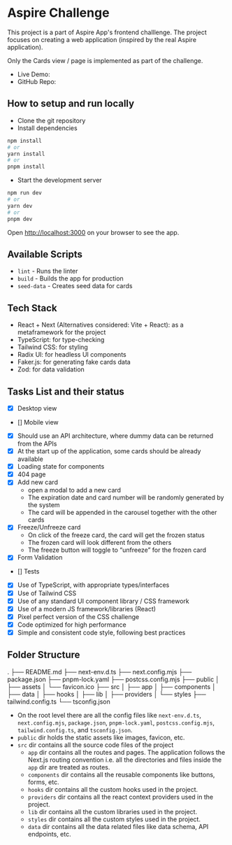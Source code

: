 # Aspire Challenge

This project is a part of Aspire App's frontend challlenge.
The project focuses on creating a web application (inspired by the real Aspire application).

Only the Cards view / page is implemented as part of the challenge.

- Live Demo:
- GitHub Repo:

## How to setup and run locally

- Clone the git repository
- Install dependencies

```bash
npm install
# or
yarn install
# or
pnpm install
```

- Start the development server

```bash
npm run dev
# or
yarn dev
# or
pnpm dev
```

Open [http://localhost:3000](http://localhost:3000) on your browser to see the app.

## Available Scripts

- `lint` - Runs the linter
- `build` - Builds the app for production
- `seed-data` - Creates seed data for cards

## Tech Stack

- React + Next (Alternatives considered: Vite + React): as a metaframework for the project
- TypeScript: for type-checking
- Tailwind CSS: for styling
- Radix UI: for headless UI components
- Faker.js: for generating fake cards data
- Zod: for data validation

## Tasks List and their status

- [x] Desktop view
- [] Mobile view
- [x] Should use an API architecture, where dummy data can be returned from the APIs
- [x] At the start up of the application, some cards should be already available
- [x] Loading state for components
- [x] 404 page
- [x] Add new card
  - open a modal to add a new card
  - The expiration date and
    card number will be randomly generated by the system
  - The card will be appended in the carousel together with the other cards
- [x] Freeze/Unfreeze card
  - On click of the freeze card, the card will get the frozen status
  - The frozen card will look different from the others
  - The freeze button will toggle to “unfreeze” for the frozen card
- [x] Form Validation
- [] Tests
- [x] Use of TypeScript, with appropriate types/interfaces
- [x] Use of Tailwind CSS
- [x] Use of any standard UI component library / CSS framework
- [x] Use of a modern JS framework/libraries (React)
- [x] Pixel perfect version of the CSS challenge
- [x] Code optimized for high performance
- [x] Simple and consistent code style, following best practices

## Folder Structure

.
├── README.md
├── next-env.d.ts
├── next.config.mjs
├── package.json
├── pnpm-lock.yaml
├── postcss.config.mjs
├── public
│ ├── assets
│ └── favicon.ico
├── src
│ ├── app
│ ├── components
│ ├── data
│ ├── hooks
│ ├── lib
│ ├── providers
│ └── styles
├── tailwind.config.ts
└── tsconfig.json

- On the root level there are all the config files like `next-env.d.ts`, `next.config.mjs`, `package.json`, `pnpm-lock.yaml`, `postcss.config.mjs`, `tailwind.config.ts`, and `tsconfig.json`.
- `public` dir holds the static assets like images, favicon, etc.
- `src` dir contains all the source code files of the project
  - `app` dir contains all the routes and pages. The application follows the Next.js routing convention i.e. all the directories and files inside the `app` dir are treated as routes.
  - `components` dir contains all the reusable components like buttons, forms, etc.
  - `hooks` dir contains all the custom hooks used in the project.
  - `providers` dir contains all the react context providers used in the project.
  - `lib` dir contains all the custom libraries used in the project.
  - `styles` dir contains all the custom styles used in the project.
  - `data` dir contains all the data related files like data schema, API endpoints, etc.
